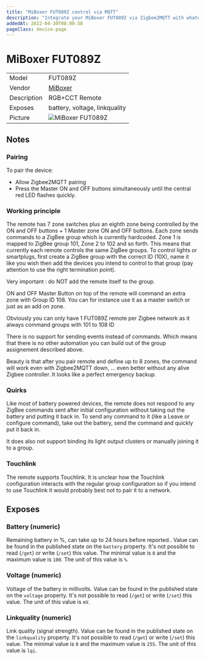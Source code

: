 ```yaml
---
title: "MiBoxer FUT089Z control via MQTT"
description: "Integrate your MiBoxer FUT089Z via Zigbee2MQTT with whatever smart home infrastructure you are using without the vendor's bridge or gateway."
addedAt: 2022-04-30T08:00:58
pageClass: device-page
---
```


<!-- !!!! -->
<!-- ATTENTION: This file is auto-generated through docgen! -->
<!-- You can only edit the "Notes"-Section between the two comment lines "Notes BEGIN" and "Notes END". -->
<!-- Do not use h1 or h2 heading within "## Notes"-Section. -->
<!-- !!!! -->

# MiBoxer FUT089Z

|     |     |
|-----|-----|
| Model | FUT089Z  |
| Vendor  | [MiBoxer](/supported-devices/#v=MiBoxer)  |
| Description | RGB+CCT Remote |
| Exposes | battery, voltage, linkquality |
| Picture | ![MiBoxer FUT089Z](https://www.zigbee2mqtt.io/images/devices/FUT089Z.jpg) |


<!-- Notes BEGIN: You can edit here. Add "## Notes" headline if not already present. -->
## Notes

### Pairing
To pair the device:
- Allow Zigbee2MQTT pairing
- Press the Master ON and OFF buttons simultaneously until the central red LED flashes quickly.

### Working principle

The remote has 7 zone switches plus an eighth zone being controlled by the ON and OFF buttons + 1 Master zone ON and OFF buttons.
Each zone sends commands to a ZigBee group which is currently hardcoded. Zone 1 is mapped to ZigBee group 101, Zone 2 to 102 and so forth. This means that currently each remote controls the same ZigBee groups. To control lights or smartplugs, first create a ZigBee group with the correct ID (10X), name it like you wish then add the devices you intend to control to that group (pay attention to use the right termination point).

Very important : do NOT add the remote itself to the group.

ON and OFF Master Button on top of the remote will command an extra zone with Group ID 108. 
You can for instance use it as a master switch or just as an add on zone.

Obviously you can only have 1 FUT089Z remote per Zigbee network as it always command groups with 101 to 108 ID

There is no support for sending events instead of commands. Which means that there is no other automation you can build out of the group assignement described above.

Beauty is that after you pair remote and define up to 8 zones, the command will work even with Zigbee2MQTT down, ... even better without any alive Zigbee controller.
It looks like a perfect emergency backup.


### Quirks
Like most of battery powered devices, the remote does not respond to any ZigBee commands sent after initial configuration without taking out the battery and putting it back in.
To send any command to it (like a Leave or configure command), take out the battery, send the command and quickly put it back in.

It does also not support binding its light output clusters or manually joining it to a group.

### Touchlink
The remote supports Touchlink. It is unclear how the Touchlink configuration interacts with the regular group configuration so if you intend to use Touchlink it would probably best not to pair it to a network.
<!-- Notes END: Do not edit below this line -->



## Exposes

### Battery (numeric)
Remaining battery in %, can take up to 24 hours before reported..
Value can be found in the published state on the `battery` property.
It's not possible to read (`/get`) or write (`/set`) this value.
The minimal value is `0` and the maximum value is `100`.
The unit of this value is `%`.

### Voltage (numeric)
Voltage of the battery in millivolts.
Value can be found in the published state on the `voltage` property.
It's not possible to read (`/get`) or write (`/set`) this value.
The unit of this value is `mV`.

### Linkquality (numeric)
Link quality (signal strength).
Value can be found in the published state on the `linkquality` property.
It's not possible to read (`/get`) or write (`/set`) this value.
The minimal value is `0` and the maximum value is `255`.
The unit of this value is `lqi`.

